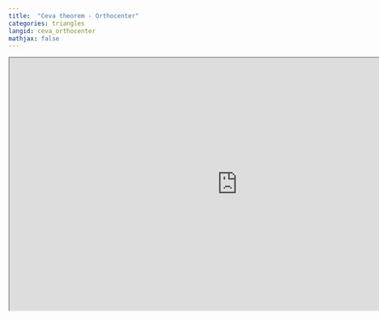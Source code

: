 ```yaml
---
title:  "Ceva theorem - Orthocenter"
categories: triangles
langid: ceva_orthocenter
mathjax: false
---
```


<iframe width="900" height="500"
	src="https://www.youtube.com/embed/6I5X2dJSY4Q?rel=0">
</iframe>
